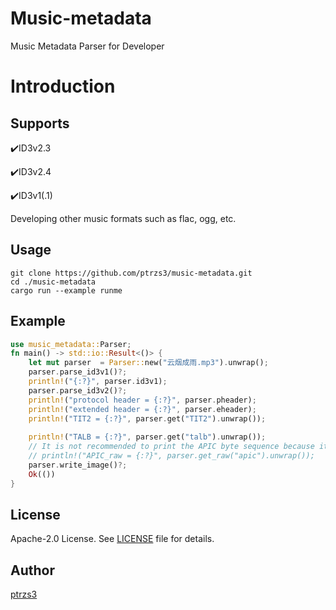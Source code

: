 # Music-metadata

Music Metadata Parser for Developer

# Introduction

## Supports

✔️ID3v2.3

✔️ID3v2.4

✔️ID3v1(.1)

Developing other music formats such as flac, ogg, etc.


## Usage

```shell
git clone https://github.com/ptrzs3/music-metadata.git
cd ./music-metadata
cargo run --example runme
```

## Example

```rust
use music_metadata::Parser;
fn main() -> std::io::Result<()> {
    let mut parser  = Parser::new("云烟成雨.mp3").unwrap();
    parser.parse_id3v1()?;
    println!("{:?}", parser.id3v1);
    parser.parse_id3v2()?;
    println!("protocol header = {:?}", parser.pheader);
    println!("extended header = {:?}", parser.eheader);
    println!("TIT2 = {:?}", parser.get("TIT2").unwrap());
    
    println!("TALB = {:?}", parser.get("talb").unwrap());
    // It is not recommended to print the APIC byte sequence because it is really long
    // println!("APIC_raw = {:?}", parser.get_raw("apic").unwrap());
    parser.write_image()?;
    Ok(())
}
```

## License

Apache-2.0 License. See [LICENSE](https://github.com/ptrzs3/music-metadata/blob/main/LICENSE) file for details.

## Author

[ptrzs3](https://github.com/ptrzs3)

